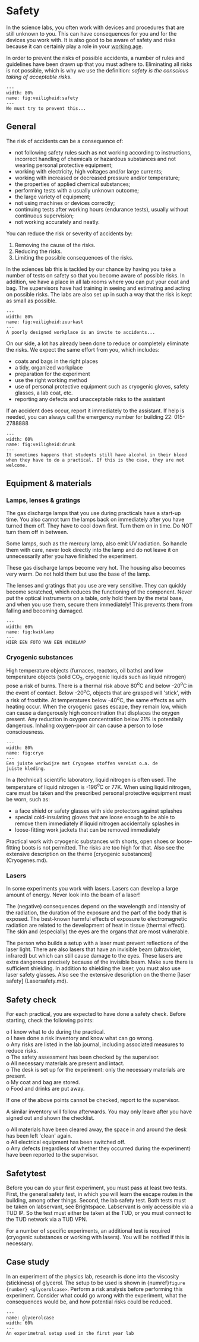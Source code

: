 # Safety

In the science labs, you often work with devices and procedures that are still unknown to you. This can have consequences for you and for the devices you work with. It is also good to be aware of safety and risks because it can certainly play a role in your [working age](https://nos.nl/artikel/2497358-openbaar-ministerie-eist-weer-miljoenenboete-van-limburgs-chemiebedrijf).

In order to prevent the risks of possible accidents, a number of rules and guidelines have been drawn up that you must adhere to. Eliminating all risks is not possible, which is why we use the definition: *safety is the conscious taking of acceptable risks*.

```{figure} Figures/safety/safety.jpg
---
width: 80%
name: fig:veiligheid:safety
---
We must try to prevent this...
```

## General

The risk of accidents can be a consequence of:
- not following safety rules such as not working according to instructions, incorrect handling of chemicals or hazardous substances and not wearing personal protective equipment;
- working with electricity, high voltages and/or large currents;
- working with increased or decreased pressure and/or temperature;
- the properties of applied chemical substances;
- performing tests with a usually unknown outcome;
- the large variety of equipment;
- not using machines or devices correctly;
- continuing tests after working hours (endurance tests), usually without continuous supervision;
- not working accurately and neatly.

You can reduce the risk or severity of accidents by:
1. Removing the cause of the risks.
2. Reducing the risks.
3. Limiting the possible consequences of the risks.

In the sciences lab this is tackled by our chance by having you take a number of tests on safety so that you become aware of possible risks. In addition, we have a place in all lab rooms where you can put your coat and bag. The supervisors have had training in seeing and estimating and acting on possible risks. The labs are also set up in such a way that the risk is kept as small as possible.

```{figure} Figures/safety/zuurkast.JPG
---
width: 80%
name: fig:veiligheid:zuurkast
---
A poorly designed workplace is an invite to accidents...
```

On our side, a lot has already been done to reduce or completely eliminate the risks. We expect the same effort from you, which includes:
- coats and bags in the right places
- a tidy, organized workplace
- preparation for the experiment
- use the right working method
- use of personal protective equipment such as cryogenic gloves, safety glasses, a lab coat, etc.
- reporting any defects and unacceptable risks to the assistant

If an accident does occur, report it immediately to the assistant. If help is needed, you can always call the emergency number for building 22: 015-2788888

```{figure} Figures/safety/drunklab3.jpg
---
width: 60%
name: fig:veiligheid:drunk
---
It sometimes happens that students still have alcohol in their blood when they have to do a practical. If this is the case, they are not welcome.
```

## Equipment & materials

### Lamps, lenses & gratings

The gas discharge lamps that you use during practicals have a start-up time. You also cannot turn the lamps back on immediately after you have turned them off. They have to cool down first. Turn them on in time. Do NOT turn them off in between.

Some lamps, such as the mercury lamp, also emit UV radiation. So handle them with care, never look directly into the lamp and do not leave it on unnecessarily after you have finished the experiment.

These gas discharge lamps become very hot. The housing also becomes very warm. Do not hold them but use the base of the lamp.

The lenses and gratings that you use are very sensitive. They can quickly become scratched, which reduces the functioning of the component. Never put the optical instruments on a table, only hold them by the metal base, and when you use them, secure them immediately! This prevents them from falling and becoming damaged.

```{figure} Figures/safety/drunklab3.jpg
---
width: 60%
name: fig:kwiklamp
---
HIER EEN FOTO VAN EEN KWIKLAMP
```

### Cryogenic substances

High temperature objects (furnaces, reactors, oil baths) and low temperature objects (solid CO$_2$, cryogenic liquids such as liquid nitrogen) pose a risk of burns. There is a thermal risk above 80$^o$C and below -20$^o$C in the event of contact. Below -20$^o$C, objects that are grasped will 'stick', with a risk of frostbite. At temperatures below -40$^o$C, the same effects as with heating occur. When the cryogenic gases escape, they remain low, which can cause a dangerously high concentration that displaces the oxygen present. Any reduction in oxygen concentration below 21% is potentially dangerous. Inhaling oxygen-poor air can cause a person to lose consciousness.

```{figure} Figures/safety/cryo.jpg
---
width: 80%
name: fig:cryo
---
Een juiste werkwijze met Cryogene stoffen vereist o.a. de
juiste kleding.
```

In a (technical) scientific laboratory, liquid nitrogen is often used. The temperature of liquid nitrogen is -196$^o$C or 77K. When using liquid nitrogen, care must be taken and the prescribed personal protective equipment must be worn, such as:
- a face shield or safety glasses with side protectors against splashes
- special cold-insulating gloves that are loose enough to be able to remove them immediately if liquid nitrogen accidentally splashes in
- loose-fitting work jackets that can be removed immediately

Practical work with cryogenic substances with shorts, open shoes or loose-fitting boots is not permitted. The risks are too high for that. Also see the extensive description on the theme [cryogenic substances] (Cryogenes.md).

### Lasers

In some experiments you work with lasers. Lasers can develop a large amount of energy. Never look into the beam of a laser!

The (negative) consequences depend on the wavelength and intensity of the radiation, the duration of the exposure and the part of the body that is exposed. The best-known harmful effects of exposure to electromagnetic radiation are related to the development of heat in tissue (thermal effect). The skin and (especially) the eyes are the organs that are most vulnerable.

The person who builds a setup with a laser must prevent reflections of the laser light. There are also lasers that have an invisible beam (ultraviolet, infrared) but which can still cause damage to the eyes. These lasers are extra dangerous precisely because of the invisible beam. Make sure there is sufficient shielding. In addition to shielding the laser, you must also use laser safety glasses. Also see the extensive description on the theme [laser safety] (Lasersafety.md).

## Safety check

For each practical, you are expected to have done a safety check. Before starting, check the following points:

o I know what to do during the practical.\
o I have done a risk inventory and know what can go wrong.\
o Any risks are listed in the lab journal, including associated measures to reduce risks.\
o The safety assessment has been checked by the supervisor.\
o All necessary materials are present and intact.\
o The desk is set up for the experiment: only the necessary materials are present.\
o My coat and bag are stored.\
o Food and drinks are put away.

If one of the above points cannot be checked, report to the supervisor.

A similar inventory will follow afterwards. You may only leave after you have signed out and shown the checklist.

o All materials have been cleared away, the space in and around the desk has been left 'clean' again.\
o All electrical equipment has been switched off.\
o Any defects (regardless of whether they occurred during the experiment) have been reported to the supervisor.

## Safetytest

Before you can do your first experiment, you must pass at least two tests. First, the general safety test, in which you will learn the escape routes in the building, among other things. Second, the lab safety test. Both tests must be taken on labservant, see Brightspace. Labservant is only accessible via a TUD IP. So the test must either be taken at the TUD, or you must connect to the TUD network via a TUD VPN.

For a number of specific experiments, an additional test is required (cryogenic substances or working with lasers). You will be notified if this is necessary.

## Case study
In an experiment of the physics lab, research is done into the viscosity (stickiness) of glycerol. The setup to be used is shown in {numref}`figure {number} <glycerolcase>`. Perform a risk analysis before performing this experiment. Consider what could go wrong with the experiment, what the consequences would be, and how potential risks could be reduced.

```{figure} Figures/safety/glycerolcase.png
---
name: glycerolcase
width: 60%
---
An experimetnal setup used in the first year lab
```
